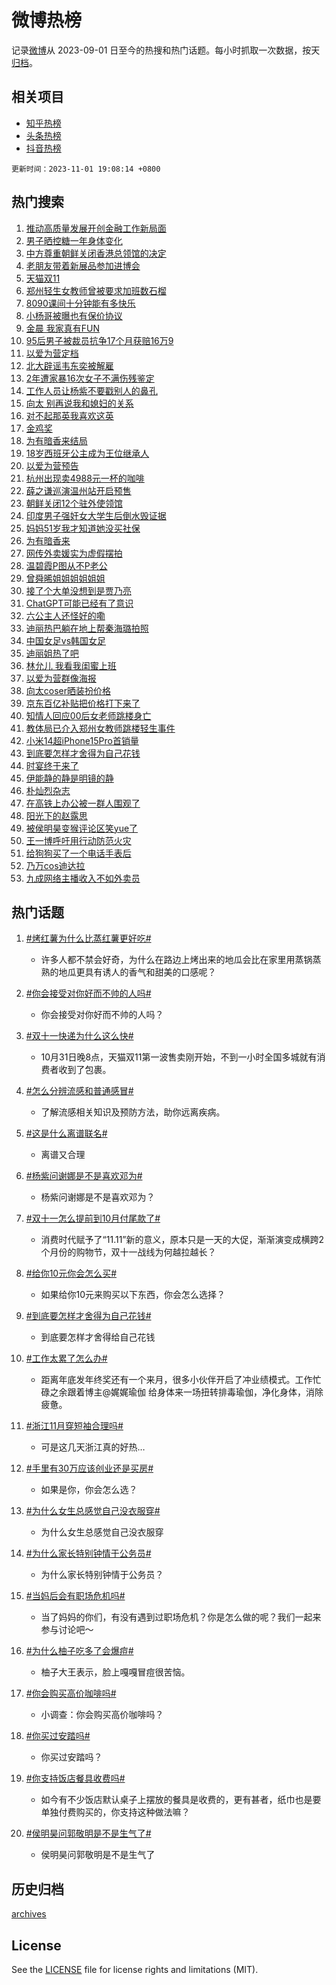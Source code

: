 # 微博热榜

记录[微博](https://www.weibo.com)从 2023-09-01 日至今的热搜和热门话题。每小时抓取一次数据，按天[归档](archives)。

## 相关项目

- [知乎热榜](https://github.com/hotarchive/zhihu)
- [头条热榜](https://github.com/hotarchive/toutiao)
- [抖音热榜](https://github.com/hotarchive/douyin)


`更新时间：2023-11-01 19:08:14 +0800`

## 热门搜索

1. [推动高质量发展开创金融工作新局面](https://m.weibo.cn/search?containerid=100103type%3D1%26t%3D10%26q%3D%23%E6%8E%A8%E5%8A%A8%E9%AB%98%E8%B4%A8%E9%87%8F%E5%8F%91%E5%B1%95%E5%BC%80%E5%88%9B%E9%87%91%E8%9E%8D%E5%B7%A5%E4%BD%9C%E6%96%B0%E5%B1%80%E9%9D%A2%23&stream_entry_id=51&isnewpage=1&extparam=seat%3D1%26c_type%3D51%26pos%3D0%26cate%3D10103%26filter_type%3Drealtimehot%26q%3D%2523%25E6%258E%25A8%25E5%258A%25A8%25E9%25AB%2598%25E8%25B4%25A8%25E9%2587%258F%25E5%258F%2591%25E5%25B1%2595%25E5%25BC%2580%25E5%2588%259B%25E9%2587%2591%25E8%259E%258D%25E5%25B7%25A5%25E4%25BD%259C%25E6%2596%25B0%25E5%25B1%2580%25E9%259D%25A2%2523%26stream_entry_id%3D51%26dgr%3D0%26display_time%3D1698836893%26pre_seqid%3D16988368932080425088)
1. [男子晒控糖一年身体变化](https://m.weibo.cn/search?containerid=100103type%3D1%26t%3D10%26q%3D%23%E7%94%B7%E5%AD%90%E6%99%92%E6%8E%A7%E7%B3%96%E4%B8%80%E5%B9%B4%E8%BA%AB%E4%BD%93%E5%8F%98%E5%8C%96%23&stream_entry_id=31&isnewpage=1&extparam=seat%3D1%26flag%3D32768%26pos%3D0%26cate%3D5001%26lcate%3D5001%26filter_type%3Drealtimehot%26q%3D%2523%25E7%2594%25B7%25E5%25AD%2590%25E6%2599%2592%25E6%258E%25A7%25E7%25B3%2596%25E4%25B8%2580%25E5%25B9%25B4%25E8%25BA%25AB%25E4%25BD%2593%25E5%258F%2598%25E5%258C%2596%2523%26dgr%3D0%26band_rank%3D1%26realpos%3D1%26stream_entry_id%3D31%26c_type%3D31%26display_time%3D1698836893%26pre_seqid%3D16988368932080425088)
1. [中方尊重朝鲜关闭香港总领馆的决定](https://m.weibo.cn/search?containerid=100103type%3D1%26t%3D10%26q%3D%23%E4%B8%AD%E6%96%B9%E5%B0%8A%E9%87%8D%E6%9C%9D%E9%B2%9C%E5%85%B3%E9%97%AD%E9%A6%99%E6%B8%AF%E6%80%BB%E9%A2%86%E9%A6%86%E7%9A%84%E5%86%B3%E5%AE%9A%23&stream_entry_id=31&isnewpage=1&extparam=seat%3D1%26flag%3D1%26pos%3D1%26cate%3D5001%26lcate%3D5001%26filter_type%3Drealtimehot%26q%3D%2523%25E4%25B8%25AD%25E6%2596%25B9%25E5%25B0%258A%25E9%2587%258D%25E6%259C%259D%25E9%25B2%259C%25E5%2585%25B3%25E9%2597%25AD%25E9%25A6%2599%25E6%25B8%25AF%25E6%2580%25BB%25E9%25A2%2586%25E9%25A6%2586%25E7%259A%2584%25E5%2586%25B3%25E5%25AE%259A%2523%26dgr%3D0%26band_rank%3D2%26realpos%3D2%26stream_entry_id%3D31%26c_type%3D31%26display_time%3D1698836893%26pre_seqid%3D16988368932080425088)
1. [老朋友带着新展品参加进博会](https://m.weibo.cn/search?containerid=100103type%3D1%26t%3D10%26q%3D%23%E8%80%81%E6%9C%8B%E5%8F%8B%E5%B8%A6%E7%9D%80%E6%96%B0%E5%B1%95%E5%93%81%E5%8F%82%E5%8A%A0%E8%BF%9B%E5%8D%9A%E4%BC%9A%23&stream_entry_id=31&isnewpage=1&extparam=seat%3D1%26flag%3D0%26pos%3D2%26cate%3D5001%26lcate%3D5001%26filter_type%3Drealtimehot%26q%3D%2523%25E8%2580%2581%25E6%259C%258B%25E5%258F%258B%25E5%25B8%25A6%25E7%259D%2580%25E6%2596%25B0%25E5%25B1%2595%25E5%2593%2581%25E5%258F%2582%25E5%258A%25A0%25E8%25BF%259B%25E5%258D%259A%25E4%25BC%259A%2523%26dgr%3D0%26band_rank%3D3%26realpos%3D3%26stream_entry_id%3D31%26c_type%3D31%26display_time%3D1698836893%26pre_seqid%3D16988368932080425088)
1. [天猫双11](https://m.weibo.cn/search?containerid=100103type%3D1%26t%3D10%26q%3D%23%E5%A4%A9%E7%8C%AB%E5%8F%8C11%23&stream_entry_id=31&isnewpage=1&extparam=seat%3D1%26topic_ad%3D1%26pos%3D3%26cate%3D5001%26stream_entry_id%3D31%26dgr%3D0%26band_rank%3D4%26adid%3D209926%26q%3D%2523%25E5%25A4%25A9%25E7%258C%25AB%25E5%258F%258C11%2523%26is_ad_pos%3D1%26lcate%3D5001%26c_type%3D31%26filter_type%3Drealtimehot%26display_time%3D1698836893%26pre_seqid%3D16988368932080425088)
1. [郑州轻生女教师曾被要求加班数石榴](https://m.weibo.cn/search?containerid=100103type%3D1%26t%3D10%26q%3D%23%E9%83%91%E5%B7%9E%E8%BD%BB%E7%94%9F%E5%A5%B3%E6%95%99%E5%B8%88%E6%9B%BE%E8%A2%AB%E8%A6%81%E6%B1%82%E5%8A%A0%E7%8F%AD%E6%95%B0%E7%9F%B3%E6%A6%B4%23&stream_entry_id=31&isnewpage=1&extparam=seat%3D1%26flag%3D2%26pos%3D4%26cate%3D5001%26lcate%3D5001%26filter_type%3Drealtimehot%26q%3D%2523%25E9%2583%2591%25E5%25B7%259E%25E8%25BD%25BB%25E7%2594%259F%25E5%25A5%25B3%25E6%2595%2599%25E5%25B8%2588%25E6%259B%25BE%25E8%25A2%25AB%25E8%25A6%2581%25E6%25B1%2582%25E5%258A%25A0%25E7%258F%25AD%25E6%2595%25B0%25E7%259F%25B3%25E6%25A6%25B4%2523%26dgr%3D0%26band_rank%3D4%26realpos%3D4%26stream_entry_id%3D31%26c_type%3D31%26display_time%3D1698836893%26pre_seqid%3D16988368932080425088)
1. [8090课间十分钟能有多快乐](https://m.weibo.cn/search?containerid=100103type%3D1%26t%3D10%26q%3D%238090%E8%AF%BE%E9%97%B4%E5%8D%81%E5%88%86%E9%92%9F%E8%83%BD%E6%9C%89%E5%A4%9A%E5%BF%AB%E4%B9%90%23&stream_entry_id=31&isnewpage=1&extparam=seat%3D1%26flag%3D32768%26pos%3D5%26cate%3D5001%26lcate%3D5001%26filter_type%3Drealtimehot%26q%3D%25238090%25E8%25AF%25BE%25E9%2597%25B4%25E5%258D%2581%25E5%2588%2586%25E9%2592%259F%25E8%2583%25BD%25E6%259C%2589%25E5%25A4%259A%25E5%25BF%25AB%25E4%25B9%2590%2523%26dgr%3D0%26band_rank%3D5%26realpos%3D5%26stream_entry_id%3D31%26c_type%3D31%26display_time%3D1698836893%26pre_seqid%3D16988368932080425088)
1. [小杨哥被曝也有保价协议](https://m.weibo.cn/search?containerid=100103type%3D1%26t%3D10%26q%3D%23%E5%B0%8F%E6%9D%A8%E5%93%A5%E8%A2%AB%E6%9B%9D%E4%B9%9F%E6%9C%89%E4%BF%9D%E4%BB%B7%E5%8D%8F%E8%AE%AE%23&stream_entry_id=31&isnewpage=1&extparam=seat%3D1%26flag%3D2%26pos%3D6%26cate%3D5001%26lcate%3D5001%26filter_type%3Drealtimehot%26q%3D%2523%25E5%25B0%258F%25E6%259D%25A8%25E5%2593%25A5%25E8%25A2%25AB%25E6%259B%259D%25E4%25B9%259F%25E6%259C%2589%25E4%25BF%259D%25E4%25BB%25B7%25E5%258D%258F%25E8%25AE%25AE%2523%26dgr%3D0%26band_rank%3D6%26realpos%3D6%26stream_entry_id%3D31%26c_type%3D31%26display_time%3D1698836893%26pre_seqid%3D16988368932080425088)
1. [金晨 我家真有FUN](https://m.weibo.cn/search?containerid=100103type%3D1%26t%3D10%26q%3D%23%E9%87%91%E6%99%A8+%E6%88%91%E5%AE%B6%E7%9C%9F%E6%9C%89FUN%23&stream_entry_id=31&isnewpage=1&extparam=seat%3D1%26topic_ad%3D1%26pos%3D7%26cate%3D5001%26stream_entry_id%3D31%26dgr%3D0%26band_rank%3D7%26adid%3D209914%26q%3D%2523%25E9%2587%2591%25E6%2599%25A8%2520%25E6%2588%2591%25E5%25AE%25B6%25E7%259C%259F%25E6%259C%2589FUN%2523%26is_ad_pos%3D1%26lcate%3D5001%26c_type%3D31%26filter_type%3Drealtimehot%26display_time%3D1698836893%26pre_seqid%3D16988368932080425088)
1. [95后男子被裁员抗争17个月获赔16万9](https://m.weibo.cn/search?containerid=100103type%3D1%26t%3D10%26q%3D%2395%E5%90%8E%E7%94%B7%E5%AD%90%E8%A2%AB%E8%A3%81%E5%91%98%E6%8A%97%E4%BA%8917%E4%B8%AA%E6%9C%88%E8%8E%B7%E8%B5%9416%E4%B8%879%23&stream_entry_id=31&isnewpage=1&extparam=seat%3D1%26flag%3D32768%26pos%3D8%26cate%3D5001%26lcate%3D5001%26filter_type%3Drealtimehot%26q%3D%252395%25E5%2590%258E%25E7%2594%25B7%25E5%25AD%2590%25E8%25A2%25AB%25E8%25A3%2581%25E5%2591%2598%25E6%258A%2597%25E4%25BA%258917%25E4%25B8%25AA%25E6%259C%2588%25E8%258E%25B7%25E8%25B5%259416%25E4%25B8%25879%2523%26dgr%3D0%26band_rank%3D7%26realpos%3D7%26stream_entry_id%3D31%26c_type%3D31%26display_time%3D1698836893%26pre_seqid%3D16988368932080425088)
1. [以爱为营定档](https://m.weibo.cn/search?containerid=100103type%3D1%26t%3D10%26q%3D%E4%BB%A5%E7%88%B1%E4%B8%BA%E8%90%A5%E5%AE%9A%E6%A1%A3&stream_entry_id=31&isnewpage=1&extparam=seat%3D1%26flag%3D16%26pos%3D9%26cate%3D5001%26lcate%3D5001%26filter_type%3Drealtimehot%26q%3D%25E4%25BB%25A5%25E7%2588%25B1%25E4%25B8%25BA%25E8%2590%25A5%25E5%25AE%259A%25E6%25A1%25A3%26dgr%3D0%26band_rank%3D8%26realpos%3D8%26stream_entry_id%3D31%26c_type%3D31%26display_time%3D1698836893%26pre_seqid%3D16988368932080425088)
1. [北大辟谣韦东奕被解雇](https://m.weibo.cn/search?containerid=100103type%3D1%26t%3D10%26q%3D%23%E5%8C%97%E5%A4%A7%E8%BE%9F%E8%B0%A3%E9%9F%A6%E4%B8%9C%E5%A5%95%E8%A2%AB%E8%A7%A3%E9%9B%87%23&stream_entry_id=31&isnewpage=1&extparam=seat%3D1%26flag%3D1%26pos%3D10%26cate%3D5001%26lcate%3D5001%26filter_type%3Drealtimehot%26q%3D%2523%25E5%258C%2597%25E5%25A4%25A7%25E8%25BE%259F%25E8%25B0%25A3%25E9%259F%25A6%25E4%25B8%259C%25E5%25A5%2595%25E8%25A2%25AB%25E8%25A7%25A3%25E9%259B%2587%2523%26dgr%3D0%26band_rank%3D9%26realpos%3D9%26stream_entry_id%3D31%26c_type%3D31%26display_time%3D1698836893%26pre_seqid%3D16988368932080425088)
1. [2年遭家暴16次女子不满伤残鉴定](https://m.weibo.cn/search?containerid=100103type%3D1%26t%3D10%26q%3D%232%E5%B9%B4%E9%81%AD%E5%AE%B6%E6%9A%B416%E6%AC%A1%E5%A5%B3%E5%AD%90%E4%B8%8D%E6%BB%A1%E4%BC%A4%E6%AE%8B%E9%89%B4%E5%AE%9A%23&stream_entry_id=31&isnewpage=1&extparam=seat%3D1%26flag%3D0%26pos%3D11%26cate%3D5001%26lcate%3D5001%26filter_type%3Drealtimehot%26q%3D%25232%25E5%25B9%25B4%25E9%2581%25AD%25E5%25AE%25B6%25E6%259A%25B416%25E6%25AC%25A1%25E5%25A5%25B3%25E5%25AD%2590%25E4%25B8%258D%25E6%25BB%25A1%25E4%25BC%25A4%25E6%25AE%258B%25E9%2589%25B4%25E5%25AE%259A%2523%26dgr%3D0%26band_rank%3D10%26realpos%3D10%26stream_entry_id%3D31%26c_type%3D31%26display_time%3D1698836893%26pre_seqid%3D16988368932080425088)
1. [工作人员让杨紫不要戳别人的鼻孔](https://m.weibo.cn/search?containerid=100103type%3D1%26t%3D10%26q%3D%23%E5%B7%A5%E4%BD%9C%E4%BA%BA%E5%91%98%E8%AE%A9%E6%9D%A8%E7%B4%AB%E4%B8%8D%E8%A6%81%E6%88%B3%E5%88%AB%E4%BA%BA%E7%9A%84%E9%BC%BB%E5%AD%94%23&stream_entry_id=31&isnewpage=1&extparam=seat%3D1%26flag%3D1%26pos%3D12%26cate%3D5001%26lcate%3D5001%26filter_type%3Drealtimehot%26q%3D%2523%25E5%25B7%25A5%25E4%25BD%259C%25E4%25BA%25BA%25E5%2591%2598%25E8%25AE%25A9%25E6%259D%25A8%25E7%25B4%25AB%25E4%25B8%258D%25E8%25A6%2581%25E6%2588%25B3%25E5%2588%25AB%25E4%25BA%25BA%25E7%259A%2584%25E9%25BC%25BB%25E5%25AD%2594%2523%26dgr%3D0%26band_rank%3D11%26realpos%3D11%26stream_entry_id%3D31%26c_type%3D31%26display_time%3D1698836893%26pre_seqid%3D16988368932080425088)
1. [向太 别再说我和媳妇的关系](https://m.weibo.cn/search?containerid=100103type%3D1%26t%3D10%26q%3D%E5%90%91%E5%A4%AA+%E5%88%AB%E5%86%8D%E8%AF%B4%E6%88%91%E5%92%8C%E5%AA%B3%E5%A6%87%E7%9A%84%E5%85%B3%E7%B3%BB&stream_entry_id=31&isnewpage=1&extparam=seat%3D1%26flag%3D2%26pos%3D13%26cate%3D5001%26lcate%3D5001%26filter_type%3Drealtimehot%26q%3D%25E5%2590%2591%25E5%25A4%25AA%2520%25E5%2588%25AB%25E5%2586%258D%25E8%25AF%25B4%25E6%2588%2591%25E5%2592%258C%25E5%25AA%25B3%25E5%25A6%2587%25E7%259A%2584%25E5%2585%25B3%25E7%25B3%25BB%26dgr%3D0%26band_rank%3D12%26realpos%3D12%26stream_entry_id%3D31%26c_type%3D31%26display_time%3D1698836893%26pre_seqid%3D16988368932080425088)
1. [对不起那英我喜欢这英](https://m.weibo.cn/search?containerid=100103type%3D1%26t%3D10%26q%3D%23%E5%AF%B9%E4%B8%8D%E8%B5%B7%E9%82%A3%E8%8B%B1%E6%88%91%E5%96%9C%E6%AC%A2%E8%BF%99%E8%8B%B1%23&stream_entry_id=31&isnewpage=1&extparam=seat%3D1%26flag%3D2%26pos%3D14%26cate%3D5001%26lcate%3D5001%26filter_type%3Drealtimehot%26q%3D%2523%25E5%25AF%25B9%25E4%25B8%258D%25E8%25B5%25B7%25E9%2582%25A3%25E8%258B%25B1%25E6%2588%2591%25E5%2596%259C%25E6%25AC%25A2%25E8%25BF%2599%25E8%258B%25B1%2523%26dgr%3D0%26band_rank%3D13%26realpos%3D13%26stream_entry_id%3D31%26c_type%3D31%26display_time%3D1698836893%26pre_seqid%3D16988368932080425088)
1. [金鸡奖](https://m.weibo.cn/search?containerid=100103type%3D1%26t%3D10%26q%3D%E9%87%91%E9%B8%A1%E5%A5%96&stream_entry_id=31&isnewpage=1&extparam=seat%3D1%26flag%3D1%26pos%3D15%26cate%3D5001%26lcate%3D5001%26filter_type%3Drealtimehot%26q%3D%25E9%2587%2591%25E9%25B8%25A1%25E5%25A5%2596%26dgr%3D0%26band_rank%3D14%26realpos%3D14%26stream_entry_id%3D31%26c_type%3D31%26display_time%3D1698836893%26pre_seqid%3D16988368932080425088)
1. [为有暗香来结局](https://m.weibo.cn/search?containerid=100103type%3D1%26t%3D10%26q%3D%23%E4%B8%BA%E6%9C%89%E6%9A%97%E9%A6%99%E6%9D%A5%E7%BB%93%E5%B1%80%23&stream_entry_id=31&isnewpage=1&extparam=seat%3D1%26flag%3D1%26pos%3D16%26cate%3D5001%26lcate%3D5001%26filter_type%3Drealtimehot%26q%3D%2523%25E4%25B8%25BA%25E6%259C%2589%25E6%259A%2597%25E9%25A6%2599%25E6%259D%25A5%25E7%25BB%2593%25E5%25B1%2580%2523%26dgr%3D0%26band_rank%3D15%26realpos%3D15%26stream_entry_id%3D31%26c_type%3D31%26display_time%3D1698836893%26pre_seqid%3D16988368932080425088)
1. [18岁西班牙公主成为王位继承人](https://m.weibo.cn/search?containerid=100103type%3D1%26t%3D10%26q%3D%2318%E5%B2%81%E8%A5%BF%E7%8F%AD%E7%89%99%E5%85%AC%E4%B8%BB%E6%88%90%E4%B8%BA%E7%8E%8B%E4%BD%8D%E7%BB%A7%E6%89%BF%E4%BA%BA%23&stream_entry_id=31&isnewpage=1&extparam=seat%3D1%26flag%3D1%26pos%3D17%26cate%3D5001%26lcate%3D5001%26filter_type%3Drealtimehot%26q%3D%252318%25E5%25B2%2581%25E8%25A5%25BF%25E7%258F%25AD%25E7%2589%2599%25E5%2585%25AC%25E4%25B8%25BB%25E6%2588%2590%25E4%25B8%25BA%25E7%258E%258B%25E4%25BD%258D%25E7%25BB%25A7%25E6%2589%25BF%25E4%25BA%25BA%2523%26dgr%3D0%26band_rank%3D16%26realpos%3D16%26stream_entry_id%3D31%26c_type%3D31%26display_time%3D1698836893%26pre_seqid%3D16988368932080425088)
1. [以爱为营预告](https://m.weibo.cn/search?containerid=100103type%3D1%26t%3D10%26q%3D%E4%BB%A5%E7%88%B1%E4%B8%BA%E8%90%A5%E9%A2%84%E5%91%8A&stream_entry_id=31&isnewpage=1&extparam=seat%3D1%26flag%3D1%26pos%3D18%26cate%3D5001%26lcate%3D5001%26filter_type%3Drealtimehot%26q%3D%25E4%25BB%25A5%25E7%2588%25B1%25E4%25B8%25BA%25E8%2590%25A5%25E9%25A2%2584%25E5%2591%258A%26dgr%3D0%26band_rank%3D17%26realpos%3D17%26stream_entry_id%3D31%26c_type%3D31%26display_time%3D1698836893%26pre_seqid%3D16988368932080425088)
1. [杭州出现卖4988元一杯的咖啡](https://m.weibo.cn/search?containerid=100103type%3D1%26t%3D10%26q%3D%23%E6%9D%AD%E5%B7%9E%E5%87%BA%E7%8E%B0%E5%8D%964988%E5%85%83%E4%B8%80%E6%9D%AF%E7%9A%84%E5%92%96%E5%95%A1%23&stream_entry_id=31&isnewpage=1&extparam=seat%3D1%26flag%3D0%26pos%3D19%26cate%3D5001%26lcate%3D5001%26filter_type%3Drealtimehot%26q%3D%2523%25E6%259D%25AD%25E5%25B7%259E%25E5%2587%25BA%25E7%258E%25B0%25E5%258D%25964988%25E5%2585%2583%25E4%25B8%2580%25E6%259D%25AF%25E7%259A%2584%25E5%2592%2596%25E5%2595%25A1%2523%26dgr%3D0%26band_rank%3D18%26realpos%3D18%26stream_entry_id%3D31%26c_type%3D31%26display_time%3D1698836893%26pre_seqid%3D16988368932080425088)
1. [薛之谦巡演温州站开启预售](https://m.weibo.cn/search?containerid=100103type%3D1%26t%3D10%26q%3D%23%E8%96%9B%E4%B9%8B%E8%B0%A6%E5%B7%A1%E6%BC%94%E6%B8%A9%E5%B7%9E%E7%AB%99%E5%BC%80%E5%90%AF%E9%A2%84%E5%94%AE%23&stream_entry_id=31&isnewpage=1&extparam=seat%3D1%26flag%3D1%26pos%3D20%26cate%3D5001%26lcate%3D5001%26filter_type%3Drealtimehot%26q%3D%2523%25E8%2596%259B%25E4%25B9%258B%25E8%25B0%25A6%25E5%25B7%25A1%25E6%25BC%2594%25E6%25B8%25A9%25E5%25B7%259E%25E7%25AB%2599%25E5%25BC%2580%25E5%2590%25AF%25E9%25A2%2584%25E5%2594%25AE%2523%26dgr%3D0%26band_rank%3D19%26realpos%3D19%26stream_entry_id%3D31%26c_type%3D31%26display_time%3D1698836893%26pre_seqid%3D16988368932080425088)
1. [朝鲜关闭12个驻外使领馆](https://m.weibo.cn/search?containerid=100103type%3D1%26t%3D10%26q%3D%23%E6%9C%9D%E9%B2%9C%E5%85%B3%E9%97%AD12%E4%B8%AA%E9%A9%BB%E5%A4%96%E4%BD%BF%E9%A2%86%E9%A6%86%23&stream_entry_id=31&isnewpage=1&extparam=seat%3D1%26flag%3D0%26pos%3D21%26cate%3D5001%26lcate%3D5001%26filter_type%3Drealtimehot%26q%3D%2523%25E6%259C%259D%25E9%25B2%259C%25E5%2585%25B3%25E9%2597%25AD12%25E4%25B8%25AA%25E9%25A9%25BB%25E5%25A4%2596%25E4%25BD%25BF%25E9%25A2%2586%25E9%25A6%2586%2523%26dgr%3D0%26band_rank%3D20%26realpos%3D20%26stream_entry_id%3D31%26c_type%3D31%26display_time%3D1698836893%26pre_seqid%3D16988368932080425088)
1. [印度男子强奸女大学生后倒水毁证据](https://m.weibo.cn/search?containerid=100103type%3D1%26t%3D10%26q%3D%23%E5%8D%B0%E5%BA%A6%E7%94%B7%E5%AD%90%E5%BC%BA%E5%A5%B8%E5%A5%B3%E5%A4%A7%E5%AD%A6%E7%94%9F%E5%90%8E%E5%80%92%E6%B0%B4%E6%AF%81%E8%AF%81%E6%8D%AE%23&stream_entry_id=31&isnewpage=1&extparam=seat%3D1%26flag%3D1%26pos%3D22%26cate%3D5001%26lcate%3D5001%26filter_type%3Drealtimehot%26q%3D%2523%25E5%258D%25B0%25E5%25BA%25A6%25E7%2594%25B7%25E5%25AD%2590%25E5%25BC%25BA%25E5%25A5%25B8%25E5%25A5%25B3%25E5%25A4%25A7%25E5%25AD%25A6%25E7%2594%259F%25E5%2590%258E%25E5%2580%2592%25E6%25B0%25B4%25E6%25AF%2581%25E8%25AF%2581%25E6%258D%25AE%2523%26dgr%3D0%26band_rank%3D21%26realpos%3D21%26stream_entry_id%3D31%26c_type%3D31%26display_time%3D1698836893%26pre_seqid%3D16988368932080425088)
1. [妈妈51岁我才知道她没买社保](https://m.weibo.cn/search?containerid=100103type%3D1%26t%3D10%26q%3D%23%E5%A6%88%E5%A6%8851%E5%B2%81%E6%88%91%E6%89%8D%E7%9F%A5%E9%81%93%E5%A5%B9%E6%B2%A1%E4%B9%B0%E7%A4%BE%E4%BF%9D%23&stream_entry_id=31&isnewpage=1&extparam=seat%3D1%26flag%3D1%26pos%3D23%26cate%3D5001%26lcate%3D5001%26filter_type%3Drealtimehot%26q%3D%2523%25E5%25A6%2588%25E5%25A6%258851%25E5%25B2%2581%25E6%2588%2591%25E6%2589%258D%25E7%259F%25A5%25E9%2581%2593%25E5%25A5%25B9%25E6%25B2%25A1%25E4%25B9%25B0%25E7%25A4%25BE%25E4%25BF%259D%2523%26dgr%3D0%26band_rank%3D22%26realpos%3D22%26stream_entry_id%3D31%26c_type%3D31%26display_time%3D1698836893%26pre_seqid%3D16988368932080425088)
1. [为有暗香来](https://m.weibo.cn/search?containerid=100103type%3D1%26t%3D10%26q%3D%E4%B8%BA%E6%9C%89%E6%9A%97%E9%A6%99%E6%9D%A5&stream_entry_id=31&isnewpage=1&extparam=seat%3D1%26flag%3D1%26pos%3D24%26cate%3D5001%26lcate%3D5001%26filter_type%3Drealtimehot%26q%3D%25E4%25B8%25BA%25E6%259C%2589%25E6%259A%2597%25E9%25A6%2599%25E6%259D%25A5%26dgr%3D0%26band_rank%3D23%26realpos%3D23%26stream_entry_id%3D31%26c_type%3D31%26display_time%3D1698836893%26pre_seqid%3D16988368932080425088)
1. [网传外卖媛实为虚假摆拍](https://m.weibo.cn/search?containerid=100103type%3D1%26t%3D10%26q%3D%23%E7%BD%91%E4%BC%A0%E5%A4%96%E5%8D%96%E5%AA%9B%E5%AE%9E%E4%B8%BA%E8%99%9A%E5%81%87%E6%91%86%E6%8B%8D%23&stream_entry_id=31&isnewpage=1&extparam=seat%3D1%26flag%3D1%26pos%3D25%26cate%3D5001%26lcate%3D5001%26filter_type%3Drealtimehot%26q%3D%2523%25E7%25BD%2591%25E4%25BC%25A0%25E5%25A4%2596%25E5%258D%2596%25E5%25AA%259B%25E5%25AE%259E%25E4%25B8%25BA%25E8%2599%259A%25E5%2581%2587%25E6%2591%2586%25E6%258B%258D%2523%26dgr%3D0%26band_rank%3D24%26realpos%3D24%26stream_entry_id%3D31%26c_type%3D31%26display_time%3D1698836893%26pre_seqid%3D16988368932080425088)
1. [温碧霞P图从不P老公](https://m.weibo.cn/search?containerid=100103type%3D1%26t%3D10%26q%3D%23%E6%B8%A9%E7%A2%A7%E9%9C%9EP%E5%9B%BE%E4%BB%8E%E4%B8%8DP%E8%80%81%E5%85%AC%23&stream_entry_id=31&isnewpage=1&extparam=seat%3D1%26flag%3D0%26pos%3D26%26cate%3D5001%26lcate%3D5001%26filter_type%3Drealtimehot%26q%3D%2523%25E6%25B8%25A9%25E7%25A2%25A7%25E9%259C%259EP%25E5%259B%25BE%25E4%25BB%258E%25E4%25B8%258DP%25E8%2580%2581%25E5%2585%25AC%2523%26dgr%3D0%26band_rank%3D25%26realpos%3D25%26stream_entry_id%3D31%26c_type%3D31%26display_time%3D1698836893%26pre_seqid%3D16988368932080425088)
1. [曾舜晞姐姐姐姐姐姐](https://m.weibo.cn/search?containerid=100103type%3D1%26t%3D10%26q%3D%23%E6%9B%BE%E8%88%9C%E6%99%9E%E5%A7%90%E5%A7%90%E5%A7%90%E5%A7%90%E5%A7%90%E5%A7%90%23&stream_entry_id=31&isnewpage=1&extparam=seat%3D1%26flag%3D0%26pos%3D27%26cate%3D5001%26lcate%3D5001%26filter_type%3Drealtimehot%26q%3D%2523%25E6%259B%25BE%25E8%2588%259C%25E6%2599%259E%25E5%25A7%2590%25E5%25A7%2590%25E5%25A7%2590%25E5%25A7%2590%25E5%25A7%2590%25E5%25A7%2590%2523%26dgr%3D0%26band_rank%3D26%26realpos%3D26%26stream_entry_id%3D31%26c_type%3D31%26display_time%3D1698836893%26pre_seqid%3D16988368932080425088)
1. [接了个大单没想到是贾乃亮](https://m.weibo.cn/search?containerid=100103type%3D1%26t%3D10%26q%3D%23%E6%8E%A5%E4%BA%86%E4%B8%AA%E5%A4%A7%E5%8D%95%E6%B2%A1%E6%83%B3%E5%88%B0%E6%98%AF%E8%B4%BE%E4%B9%83%E4%BA%AE%23&stream_entry_id=31&isnewpage=1&extparam=seat%3D1%26flag%3D1%26pos%3D28%26cate%3D5001%26lcate%3D5001%26filter_type%3Drealtimehot%26q%3D%2523%25E6%258E%25A5%25E4%25BA%2586%25E4%25B8%25AA%25E5%25A4%25A7%25E5%258D%2595%25E6%25B2%25A1%25E6%2583%25B3%25E5%2588%25B0%25E6%2598%25AF%25E8%25B4%25BE%25E4%25B9%2583%25E4%25BA%25AE%2523%26dgr%3D0%26band_rank%3D27%26realpos%3D27%26stream_entry_id%3D31%26c_type%3D31%26display_time%3D1698836893%26pre_seqid%3D16988368932080425088)
1. [ChatGPT可能已经有了意识](https://m.weibo.cn/search?containerid=100103type%3D1%26t%3D10%26q%3D%23ChatGPT%E5%8F%AF%E8%83%BD%E5%B7%B2%E7%BB%8F%E6%9C%89%E4%BA%86%E6%84%8F%E8%AF%86%23&stream_entry_id=31&isnewpage=1&extparam=seat%3D1%26flag%3D1%26pos%3D29%26cate%3D5001%26lcate%3D5001%26filter_type%3Drealtimehot%26q%3D%2523ChatGPT%25E5%258F%25AF%25E8%2583%25BD%25E5%25B7%25B2%25E7%25BB%258F%25E6%259C%2589%25E4%25BA%2586%25E6%2584%258F%25E8%25AF%2586%2523%26dgr%3D0%26band_rank%3D28%26realpos%3D28%26stream_entry_id%3D31%26c_type%3D31%26display_time%3D1698836893%26pre_seqid%3D16988368932080425088)
1. [六公主人还怪好的嘞](https://m.weibo.cn/search?containerid=100103type%3D1%26t%3D10%26q%3D%23%E5%85%AD%E5%85%AC%E4%B8%BB%E4%BA%BA%E8%BF%98%E6%80%AA%E5%A5%BD%E7%9A%84%E5%98%9E%23&stream_entry_id=31&isnewpage=1&extparam=seat%3D1%26flag%3D1%26pos%3D30%26cate%3D5001%26lcate%3D5001%26filter_type%3Drealtimehot%26q%3D%2523%25E5%2585%25AD%25E5%2585%25AC%25E4%25B8%25BB%25E4%25BA%25BA%25E8%25BF%2598%25E6%2580%25AA%25E5%25A5%25BD%25E7%259A%2584%25E5%2598%259E%2523%26dgr%3D0%26band_rank%3D29%26realpos%3D29%26stream_entry_id%3D31%26c_type%3D31%26display_time%3D1698836893%26pre_seqid%3D16988368932080425088)
1. [迪丽热巴躺在地上帮秦海璐拍照](https://m.weibo.cn/search?containerid=100103type%3D1%26t%3D10%26q%3D%23%E8%BF%AA%E4%B8%BD%E7%83%AD%E5%B7%B4%E8%BA%BA%E5%9C%A8%E5%9C%B0%E4%B8%8A%E5%B8%AE%E7%A7%A6%E6%B5%B7%E7%92%90%E6%8B%8D%E7%85%A7%23&stream_entry_id=31&isnewpage=1&extparam=seat%3D1%26flag%3D1%26pos%3D31%26cate%3D5001%26lcate%3D5001%26filter_type%3Drealtimehot%26q%3D%2523%25E8%25BF%25AA%25E4%25B8%25BD%25E7%2583%25AD%25E5%25B7%25B4%25E8%25BA%25BA%25E5%259C%25A8%25E5%259C%25B0%25E4%25B8%258A%25E5%25B8%25AE%25E7%25A7%25A6%25E6%25B5%25B7%25E7%2592%2590%25E6%258B%258D%25E7%2585%25A7%2523%26dgr%3D0%26band_rank%3D30%26realpos%3D30%26stream_entry_id%3D31%26c_type%3D31%26display_time%3D1698836893%26pre_seqid%3D16988368932080425088)
1. [中国女足vs韩国女足](https://m.weibo.cn/search?containerid=100103type%3D1%26t%3D10%26q%3D%23%E4%B8%AD%E5%9B%BD%E5%A5%B3%E8%B6%B3vs%E9%9F%A9%E5%9B%BD%E5%A5%B3%E8%B6%B3%23&stream_entry_id=31&isnewpage=1&extparam=seat%3D1%26flag%3D1%26pos%3D32%26cate%3D5001%26lcate%3D5001%26filter_type%3Drealtimehot%26q%3D%2523%25E4%25B8%25AD%25E5%259B%25BD%25E5%25A5%25B3%25E8%25B6%25B3vs%25E9%259F%25A9%25E5%259B%25BD%25E5%25A5%25B3%25E8%25B6%25B3%2523%26dgr%3D0%26band_rank%3D31%26realpos%3D31%26stream_entry_id%3D31%26c_type%3D31%26display_time%3D1698836893%26pre_seqid%3D16988368932080425088)
1. [迪丽姐热了吧](https://m.weibo.cn/search?containerid=100103type%3D1%26t%3D10%26q%3D%23%E8%BF%AA%E4%B8%BD%E5%A7%90%E7%83%AD%E4%BA%86%E5%90%A7%23&stream_entry_id=31&isnewpage=1&extparam=seat%3D1%26flag%3D0%26pos%3D33%26cate%3D5001%26lcate%3D5001%26filter_type%3Drealtimehot%26q%3D%2523%25E8%25BF%25AA%25E4%25B8%25BD%25E5%25A7%2590%25E7%2583%25AD%25E4%25BA%2586%25E5%2590%25A7%2523%26dgr%3D0%26band_rank%3D32%26realpos%3D32%26stream_entry_id%3D31%26c_type%3D31%26display_time%3D1698836893%26pre_seqid%3D16988368932080425088)
1. [林允儿 我看我闺蜜上班](https://m.weibo.cn/search?containerid=100103type%3D1%26t%3D10%26q%3D%E6%9E%97%E5%85%81%E5%84%BF+%E6%88%91%E7%9C%8B%E6%88%91%E9%97%BA%E8%9C%9C%E4%B8%8A%E7%8F%AD&stream_entry_id=31&isnewpage=1&extparam=seat%3D1%26flag%3D0%26pos%3D34%26cate%3D5001%26lcate%3D5001%26filter_type%3Drealtimehot%26q%3D%25E6%259E%2597%25E5%2585%2581%25E5%2584%25BF%2520%25E6%2588%2591%25E7%259C%258B%25E6%2588%2591%25E9%2597%25BA%25E8%259C%259C%25E4%25B8%258A%25E7%258F%25AD%26dgr%3D0%26band_rank%3D33%26realpos%3D33%26stream_entry_id%3D31%26c_type%3D31%26display_time%3D1698836893%26pre_seqid%3D16988368932080425088)
1. [以爱为营群像海报](https://m.weibo.cn/search?containerid=100103type%3D1%26t%3D10%26q%3D%23%E4%BB%A5%E7%88%B1%E4%B8%BA%E8%90%A5%E7%BE%A4%E5%83%8F%E6%B5%B7%E6%8A%A5%23&stream_entry_id=31&isnewpage=1&extparam=seat%3D1%26flag%3D0%26pos%3D35%26cate%3D5001%26lcate%3D5001%26filter_type%3Drealtimehot%26q%3D%2523%25E4%25BB%25A5%25E7%2588%25B1%25E4%25B8%25BA%25E8%2590%25A5%25E7%25BE%25A4%25E5%2583%258F%25E6%25B5%25B7%25E6%258A%25A5%2523%26dgr%3D0%26band_rank%3D34%26realpos%3D34%26stream_entry_id%3D31%26c_type%3D31%26display_time%3D1698836893%26pre_seqid%3D16988368932080425088)
1. [向太coser晒装扮价格](https://m.weibo.cn/search?containerid=100103type%3D1%26t%3D10%26q%3D%23%E5%90%91%E5%A4%AAcoser%E6%99%92%E8%A3%85%E6%89%AE%E4%BB%B7%E6%A0%BC%23&stream_entry_id=31&isnewpage=1&extparam=seat%3D1%26flag%3D0%26pos%3D36%26cate%3D5001%26lcate%3D5001%26filter_type%3Drealtimehot%26q%3D%2523%25E5%2590%2591%25E5%25A4%25AAcoser%25E6%2599%2592%25E8%25A3%2585%25E6%2589%25AE%25E4%25BB%25B7%25E6%25A0%25BC%2523%26dgr%3D0%26band_rank%3D35%26realpos%3D35%26stream_entry_id%3D31%26c_type%3D31%26display_time%3D1698836893%26pre_seqid%3D16988368932080425088)
1. [京东百亿补贴把价格打下来了](https://m.weibo.cn/search?containerid=100103type%3D1%26t%3D10%26q%3D%23%E4%BA%AC%E4%B8%9C%E7%99%BE%E4%BA%BF%E8%A1%A5%E8%B4%B4%E6%8A%8A%E4%BB%B7%E6%A0%BC%E6%89%93%E4%B8%8B%E6%9D%A5%E4%BA%86%23&stream_entry_id=31&isnewpage=1&extparam=seat%3D1%26flag%3D0%26pos%3D37%26cate%3D5001%26lcate%3D5001%26filter_type%3Drealtimehot%26q%3D%2523%25E4%25BA%25AC%25E4%25B8%259C%25E7%2599%25BE%25E4%25BA%25BF%25E8%25A1%25A5%25E8%25B4%25B4%25E6%258A%258A%25E4%25BB%25B7%25E6%25A0%25BC%25E6%2589%2593%25E4%25B8%258B%25E6%259D%25A5%25E4%25BA%2586%2523%26dgr%3D0%26band_rank%3D36%26realpos%3D36%26stream_entry_id%3D31%26c_type%3D31%26display_time%3D1698836893%26pre_seqid%3D16988368932080425088)
1. [知情人回应00后女老师跳楼身亡](https://m.weibo.cn/search?containerid=100103type%3D1%26t%3D10%26q%3D%23%E7%9F%A5%E6%83%85%E4%BA%BA%E5%9B%9E%E5%BA%9400%E5%90%8E%E5%A5%B3%E8%80%81%E5%B8%88%E8%B7%B3%E6%A5%BC%E8%BA%AB%E4%BA%A1%23&stream_entry_id=31&isnewpage=1&extparam=seat%3D1%26flag%3D0%26pos%3D38%26cate%3D5001%26lcate%3D5001%26filter_type%3Drealtimehot%26q%3D%2523%25E7%259F%25A5%25E6%2583%2585%25E4%25BA%25BA%25E5%259B%259E%25E5%25BA%259400%25E5%2590%258E%25E5%25A5%25B3%25E8%2580%2581%25E5%25B8%2588%25E8%25B7%25B3%25E6%25A5%25BC%25E8%25BA%25AB%25E4%25BA%25A1%2523%26dgr%3D0%26band_rank%3D37%26realpos%3D37%26stream_entry_id%3D31%26c_type%3D31%26display_time%3D1698836893%26pre_seqid%3D16988368932080425088)
1. [教体局已介入郑州女教师跳楼轻生事件](https://m.weibo.cn/search?containerid=100103type%3D1%26t%3D10%26q%3D%23%E6%95%99%E4%BD%93%E5%B1%80%E5%B7%B2%E4%BB%8B%E5%85%A5%E9%83%91%E5%B7%9E%E5%A5%B3%E6%95%99%E5%B8%88%E8%B7%B3%E6%A5%BC%E8%BD%BB%E7%94%9F%E4%BA%8B%E4%BB%B6%23&stream_entry_id=31&isnewpage=1&extparam=seat%3D1%26flag%3D0%26pos%3D39%26cate%3D5001%26lcate%3D5001%26filter_type%3Drealtimehot%26q%3D%2523%25E6%2595%2599%25E4%25BD%2593%25E5%25B1%2580%25E5%25B7%25B2%25E4%25BB%258B%25E5%2585%25A5%25E9%2583%2591%25E5%25B7%259E%25E5%25A5%25B3%25E6%2595%2599%25E5%25B8%2588%25E8%25B7%25B3%25E6%25A5%25BC%25E8%25BD%25BB%25E7%2594%259F%25E4%25BA%258B%25E4%25BB%25B6%2523%26dgr%3D0%26band_rank%3D38%26realpos%3D38%26stream_entry_id%3D31%26c_type%3D31%26display_time%3D1698836893%26pre_seqid%3D16988368932080425088)
1. [小米14超iPhone15Pro首销量](https://m.weibo.cn/search?containerid=100103type%3D1%26t%3D10%26q%3D%23%E5%B0%8F%E7%B1%B314%E8%B6%85iPhone15Pro%E9%A6%96%E9%94%80%E9%87%8F%23&stream_entry_id=31&isnewpage=1&extparam=seat%3D1%26flag%3D0%26pos%3D40%26cate%3D5001%26lcate%3D5001%26filter_type%3Drealtimehot%26q%3D%2523%25E5%25B0%258F%25E7%25B1%25B314%25E8%25B6%2585iPhone15Pro%25E9%25A6%2596%25E9%2594%2580%25E9%2587%258F%2523%26dgr%3D0%26band_rank%3D39%26realpos%3D39%26stream_entry_id%3D31%26c_type%3D31%26display_time%3D1698836893%26pre_seqid%3D16988368932080425088)
1. [到底要怎样才舍得为自己花钱](https://m.weibo.cn/search?containerid=100103type%3D1%26t%3D10%26q%3D%23%E5%88%B0%E5%BA%95%E8%A6%81%E6%80%8E%E6%A0%B7%E6%89%8D%E8%88%8D%E5%BE%97%E4%B8%BA%E8%87%AA%E5%B7%B1%E8%8A%B1%E9%92%B1%23&stream_entry_id=31&isnewpage=1&extparam=seat%3D1%26flag%3D1%26pos%3D41%26cate%3D5001%26lcate%3D5001%26filter_type%3Drealtimehot%26q%3D%2523%25E5%2588%25B0%25E5%25BA%2595%25E8%25A6%2581%25E6%2580%258E%25E6%25A0%25B7%25E6%2589%258D%25E8%2588%258D%25E5%25BE%2597%25E4%25B8%25BA%25E8%2587%25AA%25E5%25B7%25B1%25E8%258A%25B1%25E9%2592%25B1%2523%26dgr%3D0%26band_rank%3D40%26realpos%3D40%26stream_entry_id%3D31%26c_type%3D31%26display_time%3D1698836893%26pre_seqid%3D16988368932080425088)
1. [时宴终于来了](https://m.weibo.cn/search?containerid=100103type%3D1%26t%3D10%26q%3D%23%E6%97%B6%E5%AE%B4%E7%BB%88%E4%BA%8E%E6%9D%A5%E4%BA%86%23&stream_entry_id=31&isnewpage=1&extparam=seat%3D1%26flag%3D0%26pos%3D42%26cate%3D5001%26lcate%3D5001%26filter_type%3Drealtimehot%26q%3D%2523%25E6%2597%25B6%25E5%25AE%25B4%25E7%25BB%2588%25E4%25BA%258E%25E6%259D%25A5%25E4%25BA%2586%2523%26dgr%3D0%26band_rank%3D41%26realpos%3D41%26stream_entry_id%3D31%26c_type%3D31%26display_time%3D1698836893%26pre_seqid%3D16988368932080425088)
1. [伊能静的静是明镜的静](https://m.weibo.cn/search?containerid=100103type%3D1%26t%3D10%26q%3D%E4%BC%8A%E8%83%BD%E9%9D%99%E7%9A%84%E9%9D%99%E6%98%AF%E6%98%8E%E9%95%9C%E7%9A%84%E9%9D%99&stream_entry_id=31&isnewpage=1&extparam=seat%3D1%26flag%3D1%26pos%3D43%26cate%3D5001%26lcate%3D5001%26filter_type%3Drealtimehot%26q%3D%25E4%25BC%258A%25E8%2583%25BD%25E9%259D%2599%25E7%259A%2584%25E9%259D%2599%25E6%2598%25AF%25E6%2598%258E%25E9%2595%259C%25E7%259A%2584%25E9%259D%2599%26dgr%3D0%26band_rank%3D42%26realpos%3D42%26stream_entry_id%3D31%26c_type%3D31%26display_time%3D1698836893%26pre_seqid%3D16988368932080425088)
1. [朴灿烈杂志](https://m.weibo.cn/search?containerid=100103type%3D1%26t%3D10%26q%3D%E6%9C%B4%E7%81%BF%E7%83%88%E6%9D%82%E5%BF%97&stream_entry_id=31&isnewpage=1&extparam=seat%3D1%26flag%3D1%26pos%3D44%26cate%3D5001%26lcate%3D5001%26filter_type%3Drealtimehot%26q%3D%25E6%259C%25B4%25E7%2581%25BF%25E7%2583%2588%25E6%259D%2582%25E5%25BF%2597%26dgr%3D0%26band_rank%3D43%26realpos%3D43%26stream_entry_id%3D31%26c_type%3D31%26display_time%3D1698836893%26pre_seqid%3D16988368932080425088)
1. [在高铁上办公被一群人围观了](https://m.weibo.cn/search?containerid=100103type%3D1%26t%3D10%26q%3D%23%E5%9C%A8%E9%AB%98%E9%93%81%E4%B8%8A%E5%8A%9E%E5%85%AC%E8%A2%AB%E4%B8%80%E7%BE%A4%E4%BA%BA%E5%9B%B4%E8%A7%82%E4%BA%86%23&stream_entry_id=31&isnewpage=1&extparam=seat%3D1%26flag%3D0%26pos%3D45%26cate%3D5001%26lcate%3D5001%26filter_type%3Drealtimehot%26q%3D%2523%25E5%259C%25A8%25E9%25AB%2598%25E9%2593%2581%25E4%25B8%258A%25E5%258A%259E%25E5%2585%25AC%25E8%25A2%25AB%25E4%25B8%2580%25E7%25BE%25A4%25E4%25BA%25BA%25E5%259B%25B4%25E8%25A7%2582%25E4%25BA%2586%2523%26dgr%3D0%26band_rank%3D44%26realpos%3D44%26stream_entry_id%3D31%26c_type%3D31%26display_time%3D1698836893%26pre_seqid%3D16988368932080425088)
1. [阳光下的赵露思](https://m.weibo.cn/search?containerid=100103type%3D1%26t%3D10%26q%3D%23%E9%98%B3%E5%85%89%E4%B8%8B%E7%9A%84%E8%B5%B5%E9%9C%B2%E6%80%9D%23&stream_entry_id=31&isnewpage=1&extparam=seat%3D1%26flag%3D0%26pos%3D46%26cate%3D5001%26lcate%3D5001%26filter_type%3Drealtimehot%26q%3D%2523%25E9%2598%25B3%25E5%2585%2589%25E4%25B8%258B%25E7%259A%2584%25E8%25B5%25B5%25E9%259C%25B2%25E6%2580%259D%2523%26dgr%3D0%26band_rank%3D45%26realpos%3D45%26stream_entry_id%3D31%26c_type%3D31%26display_time%3D1698836893%26pre_seqid%3D16988368932080425088)
1. [被侯明昊变猴评论区笑yue了](https://m.weibo.cn/search?containerid=100103type%3D1%26t%3D10%26q%3D%E8%A2%AB%E4%BE%AF%E6%98%8E%E6%98%8A%E5%8F%98%E7%8C%B4%E8%AF%84%E8%AE%BA%E5%8C%BA%E7%AC%91yue%E4%BA%86&stream_entry_id=31&isnewpage=1&extparam=seat%3D1%26flag%3D1%26pos%3D47%26cate%3D5001%26lcate%3D5001%26filter_type%3Drealtimehot%26q%3D%25E8%25A2%25AB%25E4%25BE%25AF%25E6%2598%258E%25E6%2598%258A%25E5%258F%2598%25E7%258C%25B4%25E8%25AF%2584%25E8%25AE%25BA%25E5%258C%25BA%25E7%25AC%2591yue%25E4%25BA%2586%26dgr%3D0%26band_rank%3D46%26realpos%3D46%26stream_entry_id%3D31%26c_type%3D31%26display_time%3D1698836893%26pre_seqid%3D16988368932080425088)
1. [王一博呼吁用行动防范火灾](https://m.weibo.cn/search?containerid=100103type%3D1%26t%3D10%26q%3D%23%E7%8E%8B%E4%B8%80%E5%8D%9A%E5%91%BC%E5%90%81%E7%94%A8%E8%A1%8C%E5%8A%A8%E9%98%B2%E8%8C%83%E7%81%AB%E7%81%BE%23&stream_entry_id=31&isnewpage=1&extparam=seat%3D1%26flag%3D1%26pos%3D48%26cate%3D5001%26lcate%3D5001%26filter_type%3Drealtimehot%26q%3D%2523%25E7%258E%258B%25E4%25B8%2580%25E5%258D%259A%25E5%2591%25BC%25E5%2590%2581%25E7%2594%25A8%25E8%25A1%258C%25E5%258A%25A8%25E9%2598%25B2%25E8%258C%2583%25E7%2581%25AB%25E7%2581%25BE%2523%26dgr%3D0%26band_rank%3D47%26realpos%3D47%26stream_entry_id%3D31%26c_type%3D31%26display_time%3D1698836893%26pre_seqid%3D16988368932080425088)
1. [给狗狗买了一个电话手表后](https://m.weibo.cn/search?containerid=100103type%3D1%26t%3D10%26q%3D%E7%BB%99%E7%8B%97%E7%8B%97%E4%B9%B0%E4%BA%86%E4%B8%80%E4%B8%AA%E7%94%B5%E8%AF%9D%E6%89%8B%E8%A1%A8%E5%90%8E&stream_entry_id=31&isnewpage=1&extparam=seat%3D1%26flag%3D1%26pos%3D49%26cate%3D5001%26lcate%3D5001%26filter_type%3Drealtimehot%26q%3D%25E7%25BB%2599%25E7%258B%2597%25E7%258B%2597%25E4%25B9%25B0%25E4%25BA%2586%25E4%25B8%2580%25E4%25B8%25AA%25E7%2594%25B5%25E8%25AF%259D%25E6%2589%258B%25E8%25A1%25A8%25E5%2590%258E%26dgr%3D0%26band_rank%3D48%26realpos%3D48%26stream_entry_id%3D31%26c_type%3D31%26display_time%3D1698836893%26pre_seqid%3D16988368932080425088)
1. [乃万cos迪达拉](https://m.weibo.cn/search?containerid=100103type%3D1%26t%3D10%26q%3D%23%E4%B9%83%E4%B8%87cos%E8%BF%AA%E8%BE%BE%E6%8B%89%23&stream_entry_id=31&isnewpage=1&extparam=seat%3D1%26flag%3D0%26pos%3D50%26cate%3D5001%26lcate%3D5001%26filter_type%3Drealtimehot%26q%3D%2523%25E4%25B9%2583%25E4%25B8%2587cos%25E8%25BF%25AA%25E8%25BE%25BE%25E6%258B%2589%2523%26dgr%3D0%26band_rank%3D49%26realpos%3D49%26stream_entry_id%3D31%26c_type%3D31%26display_time%3D1698836893%26pre_seqid%3D16988368932080425088)
1. [九成网络主播收入不如外卖员](https://m.weibo.cn/search?containerid=100103type%3D1%26t%3D10%26q%3D%23%E4%B9%9D%E6%88%90%E7%BD%91%E7%BB%9C%E4%B8%BB%E6%92%AD%E6%94%B6%E5%85%A5%E4%B8%8D%E5%A6%82%E5%A4%96%E5%8D%96%E5%91%98%23&stream_entry_id=31&isnewpage=1&extparam=seat%3D1%26flag%3D0%26pos%3D51%26cate%3D5001%26lcate%3D5001%26filter_type%3Drealtimehot%26q%3D%2523%25E4%25B9%259D%25E6%2588%2590%25E7%25BD%2591%25E7%25BB%259C%25E4%25B8%25BB%25E6%2592%25AD%25E6%2594%25B6%25E5%2585%25A5%25E4%25B8%258D%25E5%25A6%2582%25E5%25A4%2596%25E5%258D%2596%25E5%2591%2598%2523%26dgr%3D0%26band_rank%3D50%26realpos%3D50%26stream_entry_id%3D31%26c_type%3D31%26display_time%3D1698836893%26pre_seqid%3D16988368932080425088)

## 热门话题

1. [#烤红薯为什么比蒸红薯更好吃#](https://m.weibo.cn/search?containerid=231522type%3D1%26t%3D10%26q%3D%23%E7%83%A4%E7%BA%A2%E8%96%AF%E4%B8%BA%E4%BB%80%E4%B9%88%E6%AF%94%E8%92%B8%E7%BA%A2%E8%96%AF%E6%9B%B4%E5%A5%BD%E5%90%83%23&stream_entry_id=128&isnewpage=1&extparam=seat%3D1%26c_type%3D128%26lcate%3D5004%26cate%3D5004%26unitid%3D1698829729730%26pos%3D1-0-0%26dgr%3D0%26display_time%3D1698836894%26pre_seqid%3D16988368945890043411)
    - 许多人都不禁会好奇，为什么在路边上烤出来的地瓜会比在家里用蒸锅蒸熟的地瓜更具有诱人的香气和甜美的口感呢？

1. [#你会接受对你好而不帅的人吗#](https://m.weibo.cn/search?containerid=231522type%3D1%26t%3D10%26q%3D%23%E4%BD%A0%E4%BC%9A%E6%8E%A5%E5%8F%97%E5%AF%B9%E4%BD%A0%E5%A5%BD%E8%80%8C%E4%B8%8D%E5%B8%85%E7%9A%84%E4%BA%BA%E5%90%97%23&stream_entry_id=128&isnewpage=1&extparam=seat%3D1%26c_type%3D128%26lcate%3D5004%26cate%3D5004%26unitid%3D1698794279678%26pos%3D1-0-1%26dgr%3D0%26display_time%3D1698836894%26pre_seqid%3D16988368945890043411)
    - 你会接受对你好而不帅的人吗？

1. [#双十一快递为什么这么快#](https://m.weibo.cn/search?containerid=231522type%3D1%26t%3D10%26q%3D%23%E5%8F%8C%E5%8D%81%E4%B8%80%E5%BF%AB%E9%80%92%E4%B8%BA%E4%BB%80%E4%B9%88%E8%BF%99%E4%B9%88%E5%BF%AB%23&stream_entry_id=128&isnewpage=1&extparam=seat%3D1%26c_type%3D128%26lcate%3D5004%26cate%3D5004%26unitid%3D1698811688298%26pos%3D1-0-2%26dgr%3D0%26display_time%3D1698836894%26pre_seqid%3D16988368945890043411)
    - 10月31日晚8点，天猫双11第一波售卖刚开始，不到一小时全国多城就有消费者收到了包裹。

1. [#怎么分辨流感和普通感冒#](https://m.weibo.cn/search?containerid=231522type%3D1%26t%3D10%26q%3D%23%E6%80%8E%E4%B9%88%E5%88%86%E8%BE%A8%E6%B5%81%E6%84%9F%E5%92%8C%E6%99%AE%E9%80%9A%E6%84%9F%E5%86%92%23&stream_entry_id=128&isnewpage=1&extparam=seat%3D1%26c_type%3D128%26lcate%3D5004%26cate%3D5004%26unitid%3D1698811685494%26pos%3D1-0-3%26dgr%3D0%26display_time%3D1698836894%26pre_seqid%3D16988368945890043411)
    - 了解流感相关知识及预防方法，助你远离疾病。

1. [#这是什么离谱联名#](https://m.weibo.cn/search?containerid=231522type%3D1%26t%3D10%26q%3D%23%E8%BF%99%E6%98%AF%E4%BB%80%E4%B9%88%E7%A6%BB%E8%B0%B1%E8%81%94%E5%90%8D%23&stream_entry_id=128&isnewpage=1&extparam=seat%3D1%26c_type%3D128%26lcate%3D5004%26cate%3D5004%26unitid%3D1698832724921%26pos%3D1-0-4%26dgr%3D0%26display_time%3D1698836894%26pre_seqid%3D16988368945890043411)
    - 离谱又合理

1. [#杨紫问谢娜是不是喜欢邓为#](https://m.weibo.cn/search?containerid=231522type%3D1%26t%3D10%26q%3D%23%E6%9D%A8%E7%B4%AB%E9%97%AE%E8%B0%A2%E5%A8%9C%E6%98%AF%E4%B8%8D%E6%98%AF%E5%96%9C%E6%AC%A2%E9%82%93%E4%B8%BA%23&stream_entry_id=128&isnewpage=1&extparam=seat%3D1%26c_type%3D128%26lcate%3D5004%26cate%3D5004%26unitid%3D1698745038624%26pos%3D1-0-5%26dgr%3D0%26display_time%3D1698836894%26pre_seqid%3D16988368945890043411)
    - 杨紫问谢娜是不是喜欢邓为？

1. [#双十一怎么提前到10月付尾款了#](https://m.weibo.cn/search?containerid=231522type%3D1%26t%3D10%26q%3D%23%E5%8F%8C%E5%8D%81%E4%B8%80%E6%80%8E%E4%B9%88%E6%8F%90%E5%89%8D%E5%88%B010%E6%9C%88%E4%BB%98%E5%B0%BE%E6%AC%BE%E4%BA%86%23&stream_entry_id=128&isnewpage=1&extparam=seat%3D1%26c_type%3D128%26lcate%3D5004%26cate%3D5004%26unitid%3D1698822814559%26pos%3D1-0-6%26dgr%3D0%26display_time%3D1698836894%26pre_seqid%3D16988368945890043411)
    - 消费时代赋予了“11.11”新的意义，原本只是一天的大促，渐渐演变成横跨2个月份的购物节，双十一战线为何越拉越长？

1. [#给你10元你会怎么买#](https://m.weibo.cn/search?containerid=231522type%3D1%26t%3D10%26q%3D%23%E7%BB%99%E4%BD%A010%E5%85%83%E4%BD%A0%E4%BC%9A%E6%80%8E%E4%B9%88%E4%B9%B0%23&stream_entry_id=128&isnewpage=1&extparam=seat%3D1%26c_type%3D128%26lcate%3D5004%26cate%3D5004%26unitid%3D1698833296212%26pos%3D1-0-7%26dgr%3D0%26display_time%3D1698836894%26pre_seqid%3D16988368945890043411)
    - 如果给你10元来购买以下东西，你会怎么选择？

1. [#到底要怎样才舍得为自己花钱#](https://m.weibo.cn/search?containerid=231522type%3D1%26t%3D10%26q%3D%23%E5%88%B0%E5%BA%95%E8%A6%81%E6%80%8E%E6%A0%B7%E6%89%8D%E8%88%8D%E5%BE%97%E4%B8%BA%E8%87%AA%E5%B7%B1%E8%8A%B1%E9%92%B1%23&stream_entry_id=128&isnewpage=1&extparam=seat%3D1%26c_type%3D128%26lcate%3D5004%26cate%3D5004%26unitid%3D1698835440403%26pos%3D1-0-8%26dgr%3D0%26display_time%3D1698836894%26pre_seqid%3D16988368945890043411)
    - 到底要怎样才舍得给自己花钱

1. [#工作太累了怎么办#](https://m.weibo.cn/search?containerid=231522type%3D1%26t%3D10%26q%3D%23%E5%B7%A5%E4%BD%9C%E5%A4%AA%E7%B4%AF%E4%BA%86%E6%80%8E%E4%B9%88%E5%8A%9E%23&stream_entry_id=128&isnewpage=1&extparam=seat%3D1%26c_type%3D128%26lcate%3D5004%26cate%3D5004%26unitid%3D1698823401645%26pos%3D1-0-9%26dgr%3D0%26display_time%3D1698836894%26pre_seqid%3D16988368945890043411)
    - 距离年底发年终奖还有一个来月，很多小伙伴开启了冲业绩模式。工作忙碌之余跟着博主@娓娓瑜伽 给身体来一场扭转排毒瑜伽，净化身体，消除疲惫。

1. [#浙江11月穿短袖合理吗#](https://m.weibo.cn/search?containerid=231522type%3D1%26t%3D10%26q%3D%23%E6%B5%99%E6%B1%9F11%E6%9C%88%E7%A9%BF%E7%9F%AD%E8%A2%96%E5%90%88%E7%90%86%E5%90%97%23&stream_entry_id=128&isnewpage=1&extparam=seat%3D1%26c_type%3D128%26lcate%3D5004%26cate%3D5004%26unitid%3D1698833930878%26pos%3D1-0-10%26dgr%3D0%26display_time%3D1698836894%26pre_seqid%3D16988368945890043411)
    - 可是这几天浙江真的好热…

1. [#手里有30万应该创业还是买房#](https://m.weibo.cn/search?containerid=231522type%3D1%26t%3D10%26q%3D%23%E6%89%8B%E9%87%8C%E6%9C%8930%E4%B8%87%E5%BA%94%E8%AF%A5%E5%88%9B%E4%B8%9A%E8%BF%98%E6%98%AF%E4%B9%B0%E6%88%BF%23&stream_entry_id=128&isnewpage=1&extparam=seat%3D1%26c_type%3D128%26lcate%3D5004%26cate%3D5004%26unitid%3D1698815607803%26pos%3D1-0-11%26dgr%3D0%26display_time%3D1698836894%26pre_seqid%3D16988368945890043411)
    - 如果是你，你会怎么选？

1. [#为什么女生总感觉自己没衣服穿#](https://m.weibo.cn/search?containerid=231522type%3D1%26t%3D10%26q%3D%23%E4%B8%BA%E4%BB%80%E4%B9%88%E5%A5%B3%E7%94%9F%E6%80%BB%E6%84%9F%E8%A7%89%E8%87%AA%E5%B7%B1%E6%B2%A1%E8%A1%A3%E6%9C%8D%E7%A9%BF%23&stream_entry_id=128&isnewpage=1&extparam=seat%3D1%26c_type%3D128%26lcate%3D5004%26cate%3D5004%26unitid%3D1698823132781%26pos%3D1-0-12%26dgr%3D0%26display_time%3D1698836894%26pre_seqid%3D16988368945890043411)
    - 为什么女生总感觉自己没衣服穿

1. [#为什么家长特别钟情于公务员#](https://m.weibo.cn/search?containerid=231522type%3D1%26t%3D10%26q%3D%23%E4%B8%BA%E4%BB%80%E4%B9%88%E5%AE%B6%E9%95%BF%E7%89%B9%E5%88%AB%E9%92%9F%E6%83%85%E4%BA%8E%E5%85%AC%E5%8A%A1%E5%91%98%23&stream_entry_id=128&isnewpage=1&extparam=seat%3D1%26c_type%3D128%26lcate%3D5004%26cate%3D5004%26unitid%3D1698815290682%26pos%3D1-0-13%26dgr%3D0%26display_time%3D1698836894%26pre_seqid%3D16988368945890043411)
    - 为什么家长特别钟情于公务员？

1. [#当妈后会有职场危机吗#](https://m.weibo.cn/search?containerid=231522type%3D1%26t%3D10%26q%3D%23%E5%BD%93%E5%A6%88%E5%90%8E%E4%BC%9A%E6%9C%89%E8%81%8C%E5%9C%BA%E5%8D%B1%E6%9C%BA%E5%90%97%23&stream_entry_id=128&isnewpage=1&extparam=seat%3D1%26c_type%3D128%26lcate%3D5004%26cate%3D5004%26unitid%3D1698823140957%26pos%3D1-0-14%26dgr%3D0%26display_time%3D1698836894%26pre_seqid%3D16988368945890043411)
    - 当了妈妈的你们，有没有遇到过职场危机？你是怎么做的呢？我们一起来参与讨论吧～

1. [#为什么柚子吃多了会爆痘#](https://m.weibo.cn/search?containerid=231522type%3D1%26t%3D10%26q%3D%23%E4%B8%BA%E4%BB%80%E4%B9%88%E6%9F%9A%E5%AD%90%E5%90%83%E5%A4%9A%E4%BA%86%E4%BC%9A%E7%88%86%E7%97%98%23&stream_entry_id=128&isnewpage=1&extparam=seat%3D1%26c_type%3D128%26lcate%3D5004%26cate%3D5004%26unitid%3D1698810491858%26pos%3D1-0-15%26dgr%3D0%26display_time%3D1698836894%26pre_seqid%3D16988368945890043411)
    - 柚子大王表示，脸上嘎嘎冒痘很苦恼。

1. [#你会购买高价咖啡吗#](https://m.weibo.cn/search?containerid=231522type%3D1%26t%3D10%26q%3D%23%E4%BD%A0%E4%BC%9A%E8%B4%AD%E4%B9%B0%E9%AB%98%E4%BB%B7%E5%92%96%E5%95%A1%E5%90%97%23&stream_entry_id=128&isnewpage=1&extparam=seat%3D1%26c_type%3D128%26lcate%3D5004%26cate%3D5004%26unitid%3D1698830916315%26pos%3D1-0-16%26dgr%3D0%26display_time%3D1698836894%26pre_seqid%3D16988368945890043411)
    - 小调查：你会购买高价咖啡吗？

1. [#你买过安踏吗#](https://m.weibo.cn/search?containerid=231522type%3D1%26t%3D10%26q%3D%23%E4%BD%A0%E4%B9%B0%E8%BF%87%E5%AE%89%E8%B8%8F%E5%90%97%23&stream_entry_id=128&isnewpage=1&extparam=seat%3D1%26c_type%3D128%26lcate%3D5004%26cate%3D5004%26unitid%3D1698820157624%26pos%3D1-0-17%26dgr%3D0%26display_time%3D1698836894%26pre_seqid%3D16988368945890043411)
    - 你买过安踏吗？

1. [#你支持饭店餐具收费吗#](https://m.weibo.cn/search?containerid=231522type%3D1%26t%3D10%26q%3D%23%E4%BD%A0%E6%94%AF%E6%8C%81%E9%A5%AD%E5%BA%97%E9%A4%90%E5%85%B7%E6%94%B6%E8%B4%B9%E5%90%97%23&stream_entry_id=128&isnewpage=1&extparam=seat%3D1%26c_type%3D128%26lcate%3D5004%26cate%3D5004%26unitid%3D1698718376088%26pos%3D1-0-18%26dgr%3D0%26display_time%3D1698836894%26pre_seqid%3D16988368945890043411)
    - 如今有不少饭店默认桌子上摆放的餐具是收费的，更有甚者，纸巾也是要单独付费购买的，你支持这种做法嘛？

1. [#侯明昊问郭敬明是不是生气了#](https://m.weibo.cn/search?containerid=231522type%3D1%26t%3D10%26q%3D%23%E4%BE%AF%E6%98%8E%E6%98%8A%E9%97%AE%E9%83%AD%E6%95%AC%E6%98%8E%E6%98%AF%E4%B8%8D%E6%98%AF%E7%94%9F%E6%B0%94%E4%BA%86%23&stream_entry_id=128&isnewpage=1&extparam=seat%3D1%26c_type%3D128%26lcate%3D5004%26cate%3D5004%26unitid%3D1698724356746%26pos%3D1-0-19%26dgr%3D0%26display_time%3D1698836894%26pre_seqid%3D16988368945890043411)
    - 侯明昊问郭敬明是不是生气了


## 历史归档

[archives](archives)

## License

See the [LICENSE](LICENSE) file for license rights and limitations (MIT).
